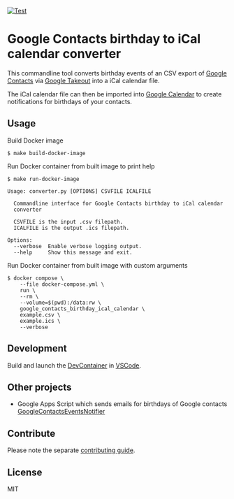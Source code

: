 [![Test](https://github.com/escalate/google-contacts-birthday-ical-calendar/actions/workflows/test.yml/badge.svg?branch=master&event=push)](https://github.com/escalate/google-contacts-birthday-ical-calendar/actions/workflows/test.yml)

# Google Contacts birthday to iCal calendar converter

This commandline tool converts birthday events of an CSV export of [Google Contacts](https://contacts.google.com/) via [Google Takeout](https://takeout.google.com/) into a iCal calendar file.

The iCal calendar file can then be imported into [Google Calendar](https://calendar.google.com/) to create notifications for birthdays of your contacts.

## Usage

Build Docker image

```
$ make build-docker-image
```

Run Docker container from built image to print help

```
$ make run-docker-image

Usage: converter.py [OPTIONS] CSVFILE ICALFILE

  Commandline interface for Google Contacts birthday to iCal calendar
  converter

  CSVFILE is the input .csv filepath.
  ICALFILE is the output .ics filepath.

Options:
  --verbose  Enable verbose logging output.
  --help     Show this message and exit.
```

Run Docker container from built image with custom arguments

```
$ docker compose \
    --file docker-compose.yml \
    run \
    --rm \
    --volume=$(pwd):/data:rw \
    google_contacts_birthday_ical_calendar \
    example.csv \
    example.ics \
    --verbose
```

## Development

Build and launch the [DevContainer](https://code.visualstudio.com/docs/devcontainers/containers) in [VSCode](https://code.visualstudio.com/).

## Other projects

- Google Apps Script which sends emails for birthdays of Google contacts [GoogleContactsEventsNotifier](https://github.com/GioBonvi/GoogleContactsEventsNotifier)

## Contribute

Please note the separate [contributing guide](https://github.com/escalate/google-contacts-birthday-ical-calendar/blob/master/CONTRIBUTING.md).

## License

MIT
